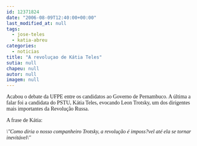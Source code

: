 ```yaml
---
id: 12371824
date: "2006-08-09T12:40:00+00:00"
last_modified_at: null
tags:
  - jose-teles
  - katia-abreu
categories:
  - noticias
title: "A revoluçao de Kátia Teles"
sutia: null
chapeu: null
autor: null
imagem: null
---
```

<p><P><FONT face=Verdana>Acabou o debate da UFPE entre os candidatos ao Governo de Pernambuco. A última a falar foi a candidata do PSTU, Kátia Teles, evocando </FONT><FONT face=Verdana>Leon Trotsky,<STRONG> </STRONG>um dos dirigentes mais importantes da Revolução Russa. </FONT></P></p>
<p><P><FONT face=Verdana>A frase de Kátia:</FONT></P></p>
<p><P><FONT face=Verdana><EM>\"Como diria o nosso companheiro Trotsky, a revolução é imposs?vel até ela se tornar inevitável\"</EM></FONT></P></p>
<p><P>&nbsp;</P> </p>
